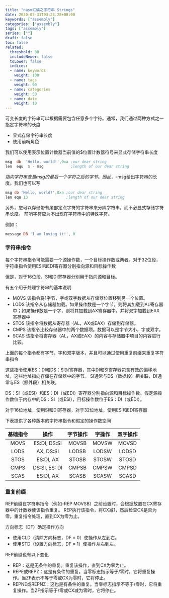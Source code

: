 ```yaml
---
title: "nasm汇编之字符串 Strings"
date: 2020-05-31T03:23:28+08:00
keywords: ["assembly"]
categories: ["assembly"]
tags: ["assembly"]
series: [""]
draft: false
toc: false
related:
  threshold: 80
  includeNewer: false
  toLower: false
  indices:
  - name: keywords
    weight: 100
  - name: tags
    weight: 90
  - name: categories
    weight: 50
  - name: date
    weight: 10
---
```


可变长度的字符串可以根据需要包含任意多个字符。通常，我们通过两种方式之一指定字符串的长度

- 显式存储字符串长度
- 使用前哨角色

我们可以使用表示位置计数器当前值的$位置计数器符号来显式存储字符串长度
```asm
msg  db  'Hello, world!',0xa ;our dear string
len  equ  $ - msg            ;length of our dear string
```
$指向字符串变量msg的最后一个字符之后的字节。因此，$-msg给出字符串的长度。我们也可以写
```asm
msg db 'Hello, world!',0xa ;our dear string
len equ 13                 ;length of our dear string
```
另外，您可以存储带有尾部定点字符的字符串来分隔字符串，而不必显式存储字符串长度。
前哨字符应为不出现在字符串中的特殊字符。

例如：
```asm
message DB 'I am loving it!', 0
```

### 字符串指令
每个字符串指令可能需要一个源操作数，一个目标操作数或两者。对于32位段，字符串指令使用ESI和EDI寄存器分别指向源和目标操作数

但是，对于16位段，SI和DI寄存器分别用于指向源和目标。

有五个用于处理字符串的基本说明

- MOVS 该指令将1字节，字或双字数据从存储器位置移到另一个位置。
- LODS 该指令从存储器加载。如果操作数是一个字节，则将其加载到AL寄存器中；如果操作数是一个字，则将其加载到AX寄存器中，并将双字加载到EAX寄存器中
- STOS 该指令将数据从寄存器（AL，AX或EAX）存储到存储器。
- CMPS 该指令比较存储器中的两个数据项。数据可以是字节大小，字或双字。
- SCAS 该指令将寄存器（AL，AX或EAX）的内容与存储器中项目的内容进行比较。

上面的每个指令都有字节，字和双字版本，并且可以通过使用重复前缀来重复字符串指令

这些指令使用ES：DI和DS：SI对寄存器，其中DI和SI寄存器包含有效的偏移地址，这些地址指向存储在存储器中的字节。
SI通常与DS（数据段）相关联，DI通常与ES（额外段）相关联。

DS：SI（或ESI）和ES：DI（或EDI）寄存器分别指向源和目标操作数。假定源操作数位于内存中的DS：SI（或ESI），目标操作数位于ES：DI（或EDI）。

对于16位地址，使用SI和DI寄存器，对于32位地址，使用ESI和EDI寄存器

下表提供了各种版本的字符串指令和假定的操作数空间

| 基础指令 | 操作 | 字节操作 | 字操作 | 双字操作 |
|:---:|:---:|:---:|:---:|:---:|
| MOVS | ES:DI, DS:SI|	MOVSB	|MOVSW|	MOVSD|
|LODS	|AX, DS:SI|	LODSB	|LODSW	|LODSD|
|STOS	|ES:DI, AX|	STOSB	|STOSW	|STOSD|
|CMPS	|DS:SI, ES: DI|	CMPSB|	CMPSW|	CMPSD|
|SCAS	|ES:DI, AX|	SCASB	|SCASW	|SCASD|

### 重复前缀
REP前缀在字符串指令（例如-REP MOVSB）之前设置时，会根据放置在CX寄存器中的计数器使该指令重复。
REP执行该指令，将CX减1，然后检查CX是否为零。重复指令处理，直到CX为零为止。

方向标志（DF）确定操作方向

- 使用CLD（清除方向标志，DF = 0）使操作从左到右。
- 使用STD（设置方向标志，DF = 1）使操作从右到左。

REP前缀也有以下变化

- REP：这是无条件的重复。重复该操作，直到CX为零为止。
- REPE或REPZ：这是有条件的重复。当零标志指示等于/零时，它将重复操作。当ZF表示不等于零或CX为零时，它将停止。
- REPNE或REPNZ：这也是有条件的重复。当零标志指示不等于/零时，它将重复操作。当ZF指示等于/零或CX减为零时，它将停止。













